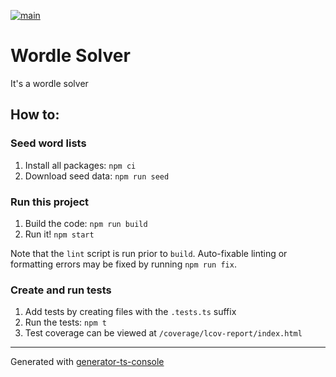 [![main](https://github.com/skonves/wordle-solver/workflows/build/badge.svg?branch=main&event=push)](https://github.com/skonves/wordle-solver/actions?query=workflow%3Abuild+branch%3Amain+event%3Apush)

# Wordle Solver

It's a wordle solver

## How to:

### Seed word lists

1. Install all packages: `npm ci`
1. Download seed data: `npm run seed`

### Run this project

1.  Build the code: `npm run build`
1.  Run it! `npm start`

Note that the `lint` script is run prior to `build`. Auto-fixable linting or formatting errors may be fixed by running `npm run fix`.

### Create and run tests

1.  Add tests by creating files with the `.tests.ts` suffix
1.  Run the tests: `npm t`
1.  Test coverage can be viewed at `/coverage/lcov-report/index.html`

---

Generated with [generator-ts-console](https://www.npmjs.com/package/generator-ts-console)
